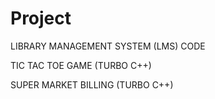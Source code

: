 # Project
LIBRARY MANAGEMENT SYSTEM (LMS) CODE 

TIC TAC TOE GAME (TURBO C++)

SUPER MARKET BILLING (TURBO C++)
